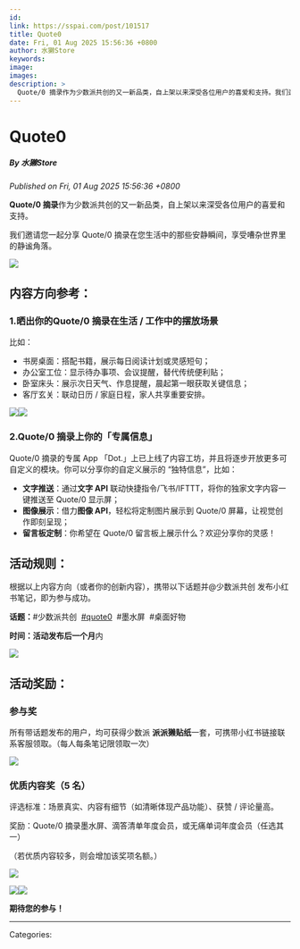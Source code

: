 ```yaml
---
id: 
link: https://sspai.com/post/101517
title: Quote0
date: Fri, 01 Aug 2025 15:56:36 +0800
author: 水獭Store
keywords: 
image: 
images: 
description: >
  Quote/0 摘录作为少数派共创的又一新品类，自上架以来深受各位用户的喜爱和支持。我们邀请您一起分享 Quote/0 摘录在您生活中的那些安静瞬间，享受嘈杂世界里的静谧角落。内容方向参考：1.晒出你的Quote/0 摘录在生活 / 工作中的摆放场景比如：书房桌面：搭配书籍，展示每日阅读计划或灵感短句；办公室工位：显示待办事项、会议提醒，替代传统便利贴；卧室床头：展示次日天气、作息提醒，晨起第一眼获取关键信息；客厅玄关：联动日历 / 家庭日程，家人共享重要安排。2.Quote/0 摘录上你的「专属信息」Quote/0 摘录的专属 App 「Dot.」上已上线了内容工坊，并且将逐步开放更多可自定义的模块。你可以分享你的自定义展示的 “独特信息”，比如：文字推送：通过文字 API 联动快捷指令/飞书/IFTTT，将你的独家文字内容一键推送至 Quote/0 显示屏；图像展示：借力图像 API，轻松将定制图片展示到 Quote/0 屏幕，让视觉创作即刻呈现；留言板定制：你希望在 Quote/0 留言板上展示什么？欢迎分享你的灵感！活动规则：根据以上内容方向（或者你的创新内容），携带以下话题并@少数派共创 发布小红书笔记，即为参与成功。话题：#少数派共创 &nbsp;#quote0 &nbsp;#墨水屏 &nbsp;#桌面好物时间：活动发布后一个月内活动奖励：参与奖所有带话题发布的用户，均可获得少数派 派派獭贴纸一套，可携带小红书链接联系客服领取。（每人每条笔记限领取一次）优质内容奖（5 名）评选标准：场景真实、内容有细节（如清晰体现产品功能）、获赞 / 评论量高。奖励：Quote/0 摘录墨水屏、滴答清单年度会员，或无痛单词年度会员（任选其一）（若优质内容较多，则会增加该奖项名额。）期待您的参与！
---
```

# Quote0
##### By 水獭Store
_Published on Fri, 01 Aug 2025 15:56:36 +0800_

**Quote/0 摘录**作为少数派共创的又一新品类，自上架以来深受各位用户的喜爱和支持。

我们邀请您一起分享 Quote/0 摘录在您生活中的那些安静瞬间，享受嘈杂世界里的静谧角落。

![](https://cdnfile.sspai.com/2025/08/01/article/f3a3fb2ed2668db348d7da84bb777491.png?imageView2/2/w/1120/q/40/interlace/1/ignore-error/1)

内容方向参考：
-------

### 1.晒出你的Quote/0 摘录在生活 / 工作中的摆放场景

比如：

-   书房桌面：搭配书籍，展示每日阅读计划或灵感短句；
-   办公室工位：显示待办事项、会议提醒，替代传统便利贴；
-   卧室床头：展示次日天气、作息提醒，晨起第一眼获取关键信息；
-   客厅玄关：联动日历 / 家庭日程，家人共享重要安排。

![](https://cdnfile.sspai.com/2025/08/01/031386218c3d2659bd4cfaeeec8cbfc7.png?imageView2/2/w/1120/q/40/interlace/1/ignore-error/1)![](https://cdnfile.sspai.com/2025/08/01/0a3b718cc2a5ba108befa9b08c0d9a7d.jpg?imageView2/2/w/1120/q/40/interlace/1/ignore-error/1)

### 2.Quote/0 摘录上你的「专属信息」

Quote/0 摘录的专属 App 「Dot.」上已上线了内容工坊，并且将逐步开放更多可自定义的模块。你可以分享你的自定义展示的 “独特信息”，比如：

-   **文字推送**：通过**文字 API** 联动快捷指令/飞书/IFTTT，将你的独家文字内容一键推送至 Quote/0 显示屏；
-   **图像展示**：借力**图像 API**，轻松将定制图片展示到 Quote/0 屏幕，让视觉创作即刻呈现；
-   **留言板定制**：你希望在 Quote/0 留言板上展示什么？欢迎分享你的灵感！

活动规则：
-----

根据以上内容方向（或者你的创新内容），携带以下话题并@少数派共创 发布小红书笔记，即为参与成功。

**话题：**#少数派共创  [#quote0](https://www.xiaohongshu.com/search_result?keyword=quote0&type=54&source=web_note_detail_r10)  #墨水屏  #桌面好物

**时间：**活动发布后**一个月**内

![](https://cdnfile.sspai.com/2025/08/01/article/7186f5d2ea29ff0c4cae1d9787800749.png?imageView2/2/w/1120/q/40/interlace/1/ignore-error/1)

活动奖励：
-----

### 参与奖

所有带话题发布的用户，均可获得少数派 **派派獭贴纸**一套，可携带小红书链接联系客服领取。（每人每条笔记限领取一次）

![](https://cdnfile.sspai.com/2025/08/01/2c94ce85cea687bbb5a1467f2fecc56d.jpg?imageView2/2/w/1120/q/40/interlace/1/ignore-error/1)

### 优质内容奖（5 名）

评选标准：场景真实、内容有细节（如清晰体现产品功能）、获赞 / 评论量高。

奖励：Quote/0 摘录墨水屏、滴答清单年度会员，或无痛单词年度会员（任选其一）

（若优质内容较多，则会增加该奖项名额。）

![](https://cdnfile.sspai.com/2025/08/01/6e4271fb43098dfdfc708d9253d5bd7e.png?imageView2/2/w/1120/q/40/interlace/1/ignore-error/1)

![](https://cdnfile.sspai.com/2025/08/01/137b128755f2efecf6cf4a7c47a3cc67.png?imageView2/2/w/1120/q/40/interlace/1/ignore-error/1)![](https://cdnfile.sspai.com/2025/08/01/cb7ff4179545dda16e1c25c273de9f3a.png?imageView2/2/w/1120/q/40/interlace/1/ignore-error/1)

**期待您的参与！**

---
Categories: 